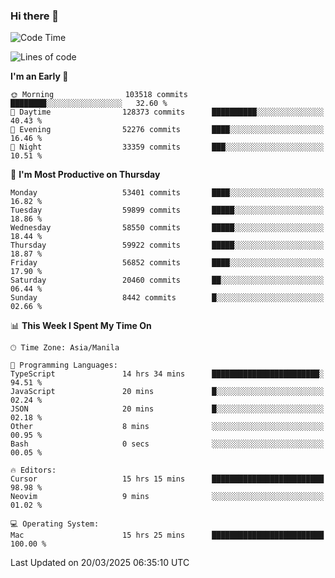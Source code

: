 ### Hi there 👋

<!--START_SECTION:waka-->
![Code Time](http://img.shields.io/badge/Code%20Time-5%2C948%20hrs%2014%20mins-blue)

![Lines of code](https://img.shields.io/badge/From%20Hello%20World%20I%27ve%20Written-121.1%20million%20lines%20of%20code-blue)

**I'm an Early 🐤** 

```text
🌞 Morning                103518 commits      ████████░░░░░░░░░░░░░░░░░   32.60 % 
🌆 Daytime                128373 commits      ██████████░░░░░░░░░░░░░░░   40.43 % 
🌃 Evening                52276 commits       ████░░░░░░░░░░░░░░░░░░░░░   16.46 % 
🌙 Night                  33359 commits       ███░░░░░░░░░░░░░░░░░░░░░░   10.51 % 
```
📅 **I'm Most Productive on Thursday** 

```text
Monday                   53401 commits       ████░░░░░░░░░░░░░░░░░░░░░   16.82 % 
Tuesday                  59899 commits       █████░░░░░░░░░░░░░░░░░░░░   18.86 % 
Wednesday                58550 commits       █████░░░░░░░░░░░░░░░░░░░░   18.44 % 
Thursday                 59922 commits       █████░░░░░░░░░░░░░░░░░░░░   18.87 % 
Friday                   56852 commits       ████░░░░░░░░░░░░░░░░░░░░░   17.90 % 
Saturday                 20460 commits       ██░░░░░░░░░░░░░░░░░░░░░░░   06.44 % 
Sunday                   8442 commits        █░░░░░░░░░░░░░░░░░░░░░░░░   02.66 % 
```


📊 **This Week I Spent My Time On** 

```text
🕑︎ Time Zone: Asia/Manila

💬 Programming Languages: 
TypeScript               14 hrs 34 mins      ████████████████████████░   94.51 % 
JavaScript               20 mins             █░░░░░░░░░░░░░░░░░░░░░░░░   02.24 % 
JSON                     20 mins             █░░░░░░░░░░░░░░░░░░░░░░░░   02.18 % 
Other                    8 mins              ░░░░░░░░░░░░░░░░░░░░░░░░░   00.95 % 
Bash                     0 secs              ░░░░░░░░░░░░░░░░░░░░░░░░░   00.05 % 

🔥 Editors: 
Cursor                   15 hrs 15 mins      █████████████████████████   98.98 % 
Neovim                   9 mins              ░░░░░░░░░░░░░░░░░░░░░░░░░   01.02 % 

💻 Operating System: 
Mac                      15 hrs 25 mins      █████████████████████████   100.00 % 
```


 Last Updated on 20/03/2025 06:35:10 UTC
<!--END_SECTION:waka-->


<!--
**rad182/rad182** is a ✨ _special_ ✨ repository because its `README.md` (this file) appears on your GitHub profile.

Here are some ideas to get you started:

- 🔭 I’m currently working on ...
- 🌱 I’m currently learning ...
- 👯 I’m looking to collaborate on ...
- 🤔 I’m looking for help with ...
- 💬 Ask me about ...
- 📫 How to reach me: ...
- 😄 Pronouns: ...
- ⚡ Fun fact: ...
-->
